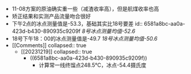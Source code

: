 - 11-08方案的原油确实重一些（减渣收率高），但是航煤收率也高
- 矫正结果和实测产品流量吻合很好
- 下午2点的冰点测量值是-53.3，基础其实比18号要差
  id:: 6581a8bc-aa0a-423d-b430-890935c9209f
  *8号冰点测量均值-52.6*
- 18号下午18：00的冰点测量值是-49.7
  *18号冰点测量均值-50.6*
- [[Comments]]
  collapsed:: true
	- [[20231219]]
	  collapsed:: true
		- ((6581a8bc-aa0a-423d-b430-890935c9209f))
			- 计算常一线终馏点248.5℃，冰点-54.4摄氏度